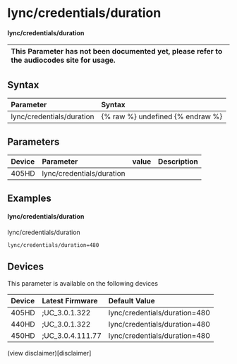 ﻿---
description: lync/credentials/duration
search:
    keywords: ['lync','credentials','duration']
---

# lync/credentials/duration

#### lync/credentials/duration


| This Parameter has not been documented yet, please refer to the audiocodes site for usage.  |
| :--- |

## Syntax
| Parameter | Syntax |
| :--- | :--- |
|lync/credentials/duration | {% raw %} undefined {% endraw %} |

## Parameters
|Device|Parameter|value|Description|
|:---|:---|:---|:---|
| 405HD | lync/credentials/duration |  |  |

## Examples
#### lync/credentials/duration

lync/credentials/duration

```
lync/credentials/duration=480
```

## Devices
This parameter is available on the following devices

| Device | Latest Firmware | Default Value |
|:---|:---|:---|
| 405HD | ;UC_3.0.1.322 | lync/credentials/duration=480 
| 440HD | ;UC_3.0.1.322 | lync/credentials/duration=480 
| 450HD | ;UC_3.0.4.111.77 | lync/credentials/duration=480 

(view disclaimer)[disclaimer]
